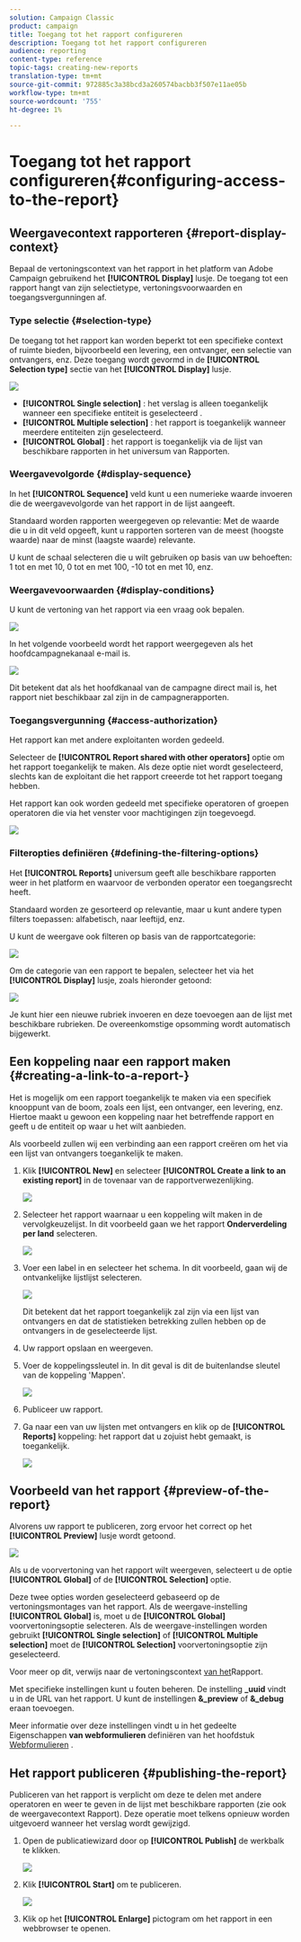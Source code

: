 ```yaml
---
solution: Campaign Classic
product: campaign
title: Toegang tot het rapport configureren
description: Toegang tot het rapport configureren
audience: reporting
content-type: reference
topic-tags: creating-new-reports
translation-type: tm+mt
source-git-commit: 972885c3a38bcd3a260574bacbb3f507e11ae05b
workflow-type: tm+mt
source-wordcount: '755'
ht-degree: 1%

---
```



# Toegang tot het rapport configureren{#configuring-access-to-the-report}

## Weergavecontext rapporteren {#report-display-context}

Bepaal de vertoningscontext van het rapport in het platform van Adobe Campaign gebruikend het **[!UICONTROL Display]** lusje. De toegang tot een rapport hangt van zijn selectietype, vertoningsvoorwaarden en toegangsvergunningen af.

### Type selectie {#selection-type}

De toegang tot het rapport kan worden beperkt tot een specifieke context of ruimte bieden, bijvoorbeeld een levering, een ontvanger, een selectie van ontvangers, enz. Deze toegang wordt gevormd in de **[!UICONTROL Selection type]** sectie van het **[!UICONTROL Display]** lusje.

![](assets/s_ncs_advuser_report_visibility_4.png)

* **[!UICONTROL Single selection]** : het verslag is alleen toegankelijk wanneer een specifieke entiteit is geselecteerd .
* **[!UICONTROL Multiple selection]** : het rapport is toegankelijk wanneer meerdere entiteiten zijn geselecteerd.
* **[!UICONTROL Global]** : het rapport is toegankelijk via de lijst van beschikbare rapporten in het universum van Rapporten.

### Weergavevolgorde {#display-sequence}

In het **[!UICONTROL Sequence]** veld kunt u een numerieke waarde invoeren die de weergavevolgorde van het rapport in de lijst aangeeft.

Standaard worden rapporten weergegeven op relevantie: Met de waarde die u in dit veld opgeeft, kunt u rapporten sorteren van de meest (hoogste waarde) naar de minst (laagste waarde) relevante.

U kunt de schaal selecteren die u wilt gebruiken op basis van uw behoeften: 1 tot en met 10, 0 tot en met 100, -10 tot en met 10, enz.

### Weergavevoorwaarden {#display-conditions}

U kunt de vertoning van het rapport via een vraag ook bepalen.

![](assets/s_ncs_advuser_report_visibility_5.png)

In het volgende voorbeeld wordt het rapport weergegeven als het hoofdcampagnekanaal e-mail is.

![](assets/s_ncs_advuser_report_visibility_6.png)

Dit betekent dat als het hoofdkanaal van de campagne direct mail is, het rapport niet beschikbaar zal zijn in de campagnerapporten.

### Toegangsvergunning {#access-authorization}

Het rapport kan met andere exploitanten worden gedeeld.

Selecteer de **[!UICONTROL Report shared with other operators]** optie om het rapport toegankelijk te maken. Als deze optie niet wordt geselecteerd, slechts kan de exploitant die het rapport creeerde tot het rapport toegang hebben.

Het rapport kan ook worden gedeeld met specifieke operatoren of groepen operatoren die via het venster voor machtigingen zijn toegevoegd.

![](assets/s_ncs_advuser_report_visibility_8.png)

### Filteropties definiëren {#defining-the-filtering-options}

Het **[!UICONTROL Reports]** universum geeft alle beschikbare rapporten weer in het platform en waarvoor de verbonden operator een toegangsrecht heeft.

Standaard worden ze gesorteerd op relevantie, maar u kunt andere typen filters toepassen: alfabetisch, naar leeftijd, enz.

U kunt de weergave ook filteren op basis van de rapportcategorie:

![](assets/report_ovv_select_type.png)

Om de categorie van een rapport te bepalen, selecteer het via het **[!UICONTROL Display]** lusje, zoals hieronder getoond:

![](assets/report_select_category.png)

Je kunt hier een nieuwe rubriek invoeren en deze toevoegen aan de lijst met beschikbare rubrieken. De overeenkomstige opsomming wordt automatisch bijgewerkt.

## Een koppeling naar een rapport maken {#creating-a-link-to-a-report-}

Het is mogelijk om een rapport toegankelijk te maken via een specifiek knooppunt van de boom, zoals een lijst, een ontvanger, een levering, enz. Hiertoe maakt u gewoon een koppeling naar het betreffende rapport en geeft u de entiteit op waar u het wilt aanbieden.

Als voorbeeld zullen wij een verbinding aan een rapport creëren om het via een lijst van ontvangers toegankelijk te maken.

1. Klik **[!UICONTROL New]** en selecteer **[!UICONTROL Create a link to an existing report]** in de tovenaar van de rapportverwezenlijking.

   ![](assets/s_ncs_advuser_report_wizard_link_01.png)

1. Selecteer het rapport waarnaar u een koppeling wilt maken in de vervolgkeuzelijst. In dit voorbeeld gaan we het rapport **Onderverdeling per land** selecteren.

   ![](assets/s_ncs_advuser_report_wizard_link_02.png)

1. Voer een label in en selecteer het schema. In dit voorbeeld, gaan wij de ontvankelijke lijstlijst selecteren.

   ![](assets/s_ncs_advuser_report_wizard_link_03.png)

   Dit betekent dat het rapport toegankelijk zal zijn via een lijst van ontvangers en dat de statistieken betrekking zullen hebben op de ontvangers in de geselecteerde lijst.

1. Uw rapport opslaan en weergeven.
1. Voer de koppelingssleutel in. In dit geval is dit de buitenlandse sleutel van de koppeling &#39;Mappen&#39;.

   ![](assets/s_ncs_advuser_report_wizard_link_04.png)

1. Publiceer uw rapport.
1. Ga naar een van uw lijsten met ontvangers en klik op de **[!UICONTROL Reports]** koppeling: het rapport dat u zojuist hebt gemaakt, is toegankelijk.

   ![](assets/s_ncs_advuser_report_wizard_link_05.png)

## Voorbeeld van het rapport {#preview-of-the-report}

Alvorens uw rapport te publiceren, zorg ervoor het correct op het **[!UICONTROL Preview]** lusje wordt getoond.

![](assets/s_ncs_advuser_report_preview_01.png)

Als u de voorvertoning van het rapport wilt weergeven, selecteert u de optie **[!UICONTROL Global]** of de **[!UICONTROL Selection]** optie.

Deze twee opties worden geselecteerd gebaseerd op de vertoningsmontages van het rapport. Als de weergave-instelling **[!UICONTROL Global]** is, moet u de **[!UICONTROL Global]** voorvertoningsoptie selecteren. Als de weergave-instellingen worden gebruikt **[!UICONTROL Single selection]** of **[!UICONTROL Multiple selection]** moet de **[!UICONTROL Selection]** voorvertoningsoptie zijn geselecteerd.

Voor meer op dit, verwijs naar de vertoningscontext [van het](#report-display-context)Rapport.

Met specifieke instellingen kunt u fouten beheren. De instelling **_uuid** vindt u in de URL van het rapport. U kunt de instellingen **&amp;_preview** of **&amp;_debug** eraan toevoegen.

Meer informatie over deze instellingen vindt u in het gedeelte Eigenschappen **van webformulieren** definiëren van het hoofdstuk [Webformulieren](../../web/using/about-web-forms.md) .

## Het rapport publiceren {#publishing-the-report}

Publiceren van het rapport is verplicht om deze te delen met andere operatoren en weer te geven in de lijst met beschikbare rapporten (zie ook de weergavecontext [](#report-display-context)Rapport). Deze operatie moet telkens opnieuw worden uitgevoerd wanneer het verslag wordt gewijzigd.

1. Open de publicatiewizard door op **[!UICONTROL Publish]** de werkbalk te klikken.

   ![](assets/s_ncs_advuser_report_publish_01.png)

1. Klik **[!UICONTROL Start]** om te publiceren.

   ![](assets/s_ncs_advuser_report_publish_02.png)

1. Klik op het **[!UICONTROL Enlarge]** pictogram om het rapport in een webbrowser te openen.

